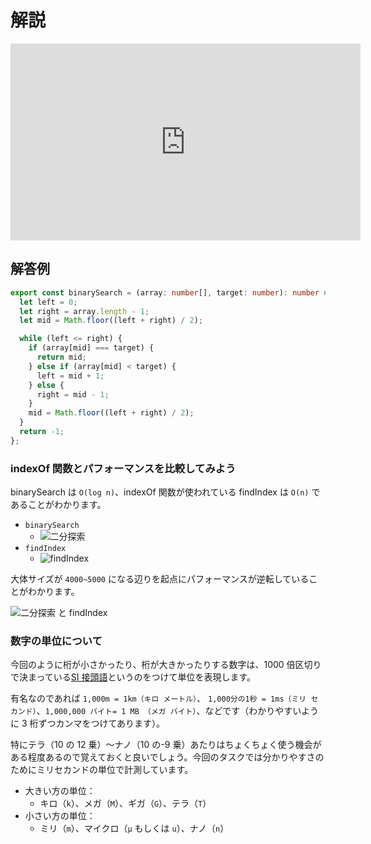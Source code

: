 # 解説

<iframe width="560" height="315" src="https://www.youtube.com/embed/oeM7PhDyWWw" title="YouTube video player" frameborder="0" allow="accelerometer; autoplay; clipboard-write; encrypted-media; gyroscope; picture-in-picture; web-share" allowfullscreen></iframe>

## 解答例

```ts
export const binarySearch = (array: number[], target: number): number => {
  let left = 0;
  let right = array.length - 1;
  let mid = Math.floor((left + right) / 2);

  while (left <= right) {
    if (array[mid] === target) {
      return mid;
    } else if (array[mid] < target) {
      left = mid + 1;
    } else {
      right = mid - 1;
    }
    mid = Math.floor((left + right) / 2);
  }
  return -1;
};
```

### indexOf 関数とパフォーマンスを比較してみよう

binarySearch は `O(log n)`、indexOf 関数が使われている findIndex は `O(n)` であることがわかります。

- `binarySearch`
  - ![二分探索](https://user-images.githubusercontent.com/26600620/229391698-c14fa75f-c510-4de1-b038-87a7151a25ce.png)
- `findIndex`
  - ![findIndex](https://user-images.githubusercontent.com/26600620/229391730-1fae2de2-6c56-450a-83ca-2af85362089b.png)

大体サイズが `4000~5000` になる辺りを起点にパフォーマンスが逆転していることがわかります。

![二分探索 と findIndex](https://user-images.githubusercontent.com/26600620/229391775-db00e536-7ef1-4941-9385-913184631278.png)

### 数字の単位について

今回のように桁が小さかったり、桁が大きかったりする数字は、1000 倍区切りで決まっている[SI 接頭語](https://ja.wikipedia.org/wiki/SI%E6%8E%A5%E9%A0%AD%E8%AA%9E)というのをつけて単位を表現します。

有名なのであれば `1,000m = 1km（キロ メートル）`、 `1,000分の1秒 = 1ms（ミリ セカンド）`、`1,000,000 バイト= 1 MB （メガ バイト）`、などです（わかりやすいように 3 桁ずつカンマをつけてあります）。

特にテラ（10 の 12 乗）～ナノ（10 の-9 乗）あたりはちょくちょく使う機会がある程度あるので覚えておくと良いでしょう。今回のタスクでは分かりやすさのためにミリセカンドの単位で計測しています。

- 大きい方の単位：
  - キロ（`k`）、メガ（`M`）、ギガ（`G`）、テラ（`T`）
- 小さい方の単位：
  - ミリ（`m`）、マイクロ（`μ` もしくは `u`）、ナノ（`n`）
